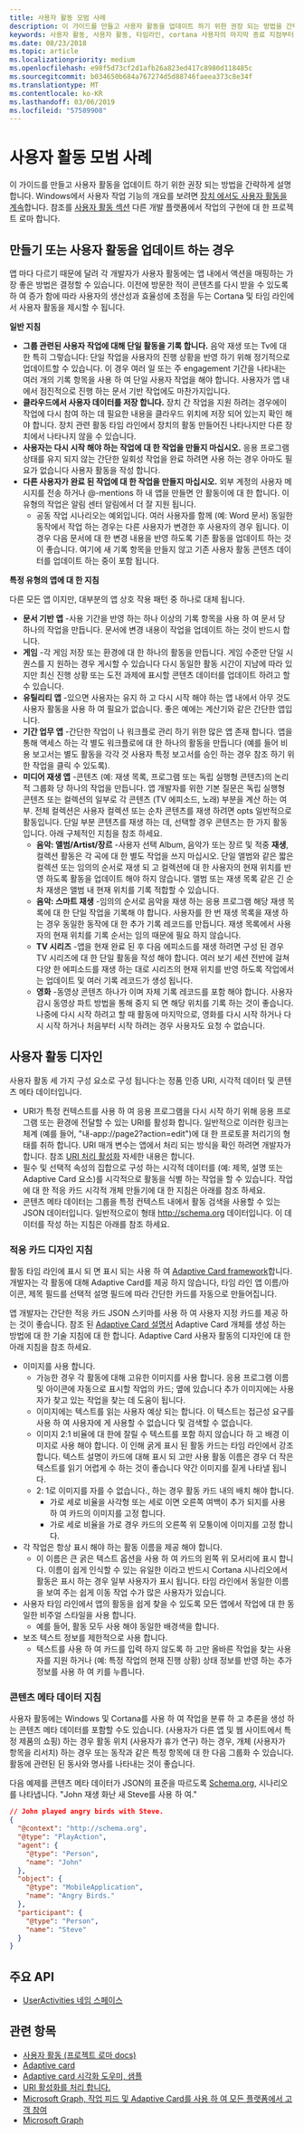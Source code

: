 ```yaml
---
title: 사용자 활동 모범 사례
description: 이 가이드를 만들고 사용자 활동을 업데이트 하기 위한 권장 되는 방법을 간략하게 설명 합니다.
keywords: 사용자 활동, 사용자 활동, 타임라인, cortana 사용자의 마지막 종료 지점부터 시작, cortana 내 마지막 종료 지점부터 시작, 프로젝트 로마
ms.date: 08/23/2018
ms.topic: article
ms.localizationpriority: medium
ms.openlocfilehash: e98f5d73cf2d1afb26a823ed417c8980d118485c
ms.sourcegitcommit: b034650b684a767274d5d88746faeea373c8e34f
ms.translationtype: MT
ms.contentlocale: ko-KR
ms.lasthandoff: 03/06/2019
ms.locfileid: "57589908"
---
```

# <a name="user-activities-best-practices"></a>사용자 활동 모범 사례

이 가이드를 만들고 사용자 활동을 업데이트 하기 위한 권장 되는 방법을 간략하게 설명 합니다. Windows에서 사용자 작업 기능의 개요를 보려면 [장치 에서도 사용자 활동을 계속](https://docs.microsoft.com/windows/uwp/launch-resume/useractivities)합니다. 참조를 [사용자 활동 섹션](https://docs.microsoft.com/windows/project-rome/user-activities/) 다른 개발 플랫폼에서 작업의 구현에 대 한 프로젝트 로마 합니다.

## <a name="when-to-create-or-update-user-activities"></a>만들기 또는 사용자 활동을 업데이트 하는 경우

앱 마다 다르기 때문에 달려 각 개발자가 사용자 활동에는 앱 내에서 액션을 매핑하는 가장 좋은 방법은 결정할 수 있습니다. 이전에 방문한 적이 콘텐츠를 다시 받을 수 있도록 하 여 증가 함에 따라 사용자의 생산성과 효율성에 초점을 두는 Cortana 및 타임 라인에서 사용자 활동을 제시할 수 됩니다.

**일반 지침**

* **그룹 관련된 사용자 작업에 대해 단일 활동을 기록 합니다.** 음악 재생 또는 Tv에 대 한 특히 그렇습니다: 단일 작업을 사용자의 진행 상황을 반영 하기 위해 정기적으로 업데이트할 수 있습니다. 이 경우 여러 일 또는 주 engagement 기간을 나타내는 여러 개의 기록 항목을 사용 하 여 단일 사용자 작업을 해야 합니다. 사용자가 앱 내에서 점진적으로 진행 하는 문서 기반 작업에도 마찬가지입니다.
* **클라우드에서 사용자 데이터를 저장 합니다.** 장치 간 작업을 지원 하려는 경우에이 작업에 다시 참여 하는 데 필요한 내용을 클라우드 위치에 저장 되어 있는지 확인 해야 합니다. 장치 관련 활동 타임 라인에서 장치의 활동 만들어진 나타나지만 다른 장치에서 나타나지 않을 수 있습니다.
* **사용자는 다시 시작 해야 하는 작업에 대 한 작업을 만들지 마십시오.** 응용 프로그램 상태를 유지 되지 않는 간단한 일회성 작업을 완료 하려면 사용 하는 경우 아마도 필요가 없습니다 사용자 활동을 작성 합니다.
* **다른 사용자가 완료 된 작업에 대 한 작업을 만들지 마십시오.** 외부 계정의 사용자 메시지를 전송 하거나 @-mentions 하 내 앱을 만들면 안 활동이에 대 한 합니다. 이 유형의 작업은 알림 센터 알림에서 더 잘 지원 됩니다.
  * 공동 작업 시나리오는 예외입니다. 여러 사용자를 함께 (예: Word 문서) 동일한 동작에서 작업 하는 경우는 다른 사용자가 변경한 후 사용자의 경우 됩니다. 이 경우 다음 문서에 대 한 변경 내용을 반영 하도록 기존 활동을 업데이트 하는 것이 좋습니다. 여기에 새 기록 항목을 만들지 않고 기존 사용자 활동 콘텐츠 데이터를 업데이트 하는 중이 포함 됩니다.

**특정 유형의 앱에 대 한 지침**

다른 모든 앱 이지만, 대부분의 앱 상호 작용 패턴 중 하나로 대체 됩니다.
* **문서 기반 앱** -사용 기간을 반영 하는 하나 이상의 기록 항목을 사용 하 여 문서 당 하나의 작업을 만듭니다. 문서에 변경 내용이 작업을 업데이트 하는 것이 반드시 합니다.
* **게임** -각 게임 저장 또는 환경에 대 한 하나의 활동을 만듭니다. 게임 수준만 단일 시퀀스를 지 원하는 경우 게시할 수 있습니다 다시 동일한 활동 시간이 지남에 따라 있지만 최신 진행 상황 또는 도전 과제에 표시할 콘텐츠 데이터를 업데이트 하려고 할 수 있습니다.
* **유틸리티 앱** -있으면 사용자는 유지 하 고 다시 시작 해야 하는 앱 내에서 아무 것도 사용자 활동을 사용 하 여 필요가 없습니다. 좋은 예에는 계산기와 같은 간단한 앱입니다.
* **기간 업무 앱** -간단한 작업이 나 워크플로 관리 하기 위한 많은 앱 존재 합니다. 앱을 통해 액세스 하는 각 별도 워크플로에 대 한 하나의 활동을 만듭니다 (예를 들어 비용 보고서는 별도 활동을 각각 것 사용자 특정 보고서를 승인 하는 경우 참조 하기 위한 작업을 클릭 수 있도록).
* **미디어 재생 앱** -콘텐츠 (예: 재생 목록, 프로그램 또는 독립 실행형 콘텐츠)의 논리적 그룹화 당 하나의 작업을 만듭니다. 앱 개발자를 위한 기본 질문은 독립 실행형 콘텐츠 또는 컬렉션의 일부로 각 콘텐츠 (TV 에피소드, 노래) 부분을 계산 하는 여부. 전체 컬렉션은 사용자 컬렉션 또는 순차 콘텐츠를 재생 하려면 opts 일반적으로 활동입니다. 단일 부분 콘텐츠를 재생 하는 데, 선택할 경우 콘텐츠는 한 가지 활동입니다. 아래 구체적인 지침을 참조 하세요.
  * **음악: 앨범/Artist/장르** -사용자 선택 Album, 음악가 또는 장르 및 적중 **재생**, 컬렉션 활동은 각 곡에 대 한 별도 작업을 쓰지 마십시오. 단일 앨범와 같은 짧은 컬렉션 또는 임의의 순서로 재생 되 고 컬렉션에 대 한 사용자의 현재 위치를 반영 하도록 활동을 업데이트 해야 하지 않습니다. 앨범 또는 재생 목록 같은 긴 순차 재생은 앨범 내 현재 위치를 기록 적합할 수 있습니다.
  * **음악: 스마트 재생** -임의의 순서로 음악을 재생 하는 응용 프로그램 해당 재생 목록에 대 한 단일 작업을 기록해 야 합니다. 사용자를 한 번 재생 목록을 재생 하는 경우 동일한 동작에 대 한 추가 기록 레코드를 만듭니다. 재생 목록에서 사용자의 현재 위치를 기록 순서는 임의 때문에 필요 하지 않습니다.
  * **TV 시리즈** -앱을 현재 완료 된 후 다음 에피소드를 재생 하려면 구성 된 경우 TV 시리즈에 대 한 단일 활동을 작성 해야 합니다. 여러 보기 세션 전반에 걸쳐 다양 한 에피소드를 재생 하는 대로 시리즈의 현재 위치를 반영 하도록 작업에서는 업데이트 및 여러 기록 레코드가 생성 됩니다.
  * **영화** -동영상 콘텐츠 하나가 이며 자체 기록 레코드를 포함 해야 합니다. 사용자 감시 동영상 파트 방법을 통해 중지 되 면 해당 위치를 기록 하는 것이 좋습니다. 나중에 다시 시작 하려고 할 때 활동에 마지막으로, 영화를 다시 시작 하거나 다시 시작 하거나 처음부터 시작 하려는 경우 사용자도 요청 수 없습니다.

## <a name="user-activity-design"></a>사용자 활동 디자인

사용자 활동 세 가지 구성 요소로 구성 됩니다:는 정품 인증 URI, 시각적 데이터 및 콘텐츠 메타 데이터입니다.
* URI가 특정 컨텍스트를 사용 하 여 응용 프로그램을 다시 시작 하기 위해 응용 프로그램 또는 환경에 전달할 수 있는 URI를 활성화 합니다. 일반적으로 이러한 링크는 체계 (예를 들어, "내-app://page2?action=edit")에 대 한 프로토콜 처리기의 형태를 취하 합니다. URI 매개 변수는 앱에서 처리 되는 방식을 확인 하려면 개발자가 합니다. 참조 [URI 처리 활성화](https://docs.microsoft.com/windows/uwp/launch-resume/handle-uri-activation) 자세한 내용은 합니다.
* 필수 및 선택적 속성의 집합으로 구성 하는 시각적 데이터를 (예: 제목, 설명 또는 Adaptive Card 요소)를 시각적으로 활동을 식별 하는 작업을 할 수 있습니다. 작업에 대 한 적응 카드 시각적 개체 만들기에 대 한 지침은 아래를 참조 하세요.
* 콘텐츠 메타 데이터는 그룹을 특정 컨텍스트 내에서 활동 검색을 사용할 수 있는 JSON 데이터입니다. 일반적으로이 형태 http://schema.org 데이터입니다. 이 데이터를 작성 하는 지침은 아래를 참조 하세요.

### <a name="adaptive-card-design-guidelines"></a>적응 카드 디자인 지침

활동 타임 라인에 표시 되 면 표시 되는 사용 하 여 [Adaptive Card framework](https://docs.microsoft.com/adaptive-cards/)합니다. 개발자는 각 활동에 대해 Adaptive Card를 제공 하지 않습니다, 타임 라인 앱 이름/아이콘, 제목 필드를 선택적 설명 필드에 따라 간단한 카드를 자동으로 만들어집니다. 

앱 개발자는 간단한 적응 카드 JSON 스키마를 사용 하 여 사용자 지정 카드를 제공 하는 것이 좋습니다. 참조 된 [Adaptive Card 설명서](https://docs.microsoft.com/adaptive-cards/authoring-cards/getting-started) Adaptive Card 개체를 생성 하는 방법에 대 한 기술 지침에 대 한 합니다. Adaptive Card 사용자 활동의 디자인에 대 한 아래 지침을 참조 하세요.
* 이미지를 사용 합니다.
  * 가능한 경우 각 활동에 대해 고유한 이미지를 사용 합니다. 응용 프로그램 이름 및 아이콘에 자동으로 표시할 작업의 카드; 옆에 있습니다 추가 이미지에는 사용자가 찾고 있는 작업을 찾는 데 도움이 됩니다.
  * 이미지에는 텍스트를 읽는 사용자 예상 되는 합니다. 이 텍스트는 접근성 요구를 사용 하 여 사용자에 게 사용할 수 없습니다 및 검색할 수 없습니다.
  * 이미지 2:1 비율에 대 한에 잘릴 수 텍스트를 포함 하지 않습니다 하 고 배경 이미지로 사용 해야 합니다. 이 인해 굵게 표시 된 활동 카드는 타임 라인에서 강조 합니다. 텍스트 설명이 카드에 대해 표시 되 고만 사용 활동 이름은 경우 더 작은 텍스트를 읽기 어렵게 수 하는 것이 좋습니다 약간 이미지를 짙게 나타낼 됩니다.
  * 2: 1로 이미지를 자를 수 없습니다., 하는 경우 활동 카드 내의 배치 해야 합니다.  
    * 가로 세로 비율을 사각형 또는 세로 이면 오른쪽 여백이 추가 되지를 사용 하 여 카드의 이미지를 고정 합니다.
    * 가로 세로 비율을 가로 경우 카드의 오른쪽 위 모퉁이에 이미지를 고정 합니다.
* 각 작업은 항상 표시 해야 하는 활동 이름을 제공 해야 합니다.
  * 이 이름은 큰 굵은 텍스트 옵션을 사용 하 여 카드의 왼쪽 위 모서리에 표시 합니다. 이름이 쉽게 인식할 수 있는 유일한 이라고 반드시 Cortana 시나리오에서 활동은 표시 하는 경우 일부 사용자가 표시 됩니다. 타임 라인에서 동일한 이름을 보여 주는 쉽게 이동 작업 수가 많은 사용자가 있습니다.
* 사용자 타임 라인에서 앱의 활동을 쉽게 찾을 수 있도록 모든 앱에서 작업에 대 한 동일한 비주얼 스타일을 사용 합니다.
  * 예를 들어, 활동 모두 사용 해야 동일한 배경색을 합니다.
* 보조 텍스트 정보를 제한적으로 사용 합니다. 
  * 텍스트를 사용 하 여 카드를 입력 하지 않도록 하 고만 올바른 작업을 찾는 사용자를 지원 하거나 (예: 특정 작업의 현재 진행 상황) 상태 정보를 반영 하는 추가 정보를 사용 하 여 키를 누릅니다.

### <a name="content-metadata-guidelines"></a>콘텐츠 메타 데이터 지침

사용자 활동에는 Windows 및 Cortana를 사용 하 여 작업을 분류 하 고 추론을 생성 하는 콘텐츠 메타 데이터를 포함할 수도 있습니다. (사용자가 다른 앱 및 웹 사이트에서 특정 제품의 쇼핑) 하는 경우 활동 위치 (사용자가 휴가 연구) 하는 경우, 개체 (사용자가 항목을 리서치) 하는 경우 또는 동작과 같은 특정 항목에 대 한 다음 그룹화 수 있습니다. 활동에 관련된 된 동사와 명사를 나타내는 것이 좋습니다. 

다음 예제를 콘텐츠 메타 데이터가 JSON의 표준을 따르도록 [Schema.org](https://schema.org/), 시나리오를 나타냅니다. "John 재생 화난 새 Steve를 사용 하 여."

```json
// John played angry birds with Steve.
{
  "@context": "http://schema.org",
  "@type": "PlayAction",
  "agent": {
    "@type": "Person",
    "name": "John"
  },
  "object": {
    "@type": "MobileApplication",
    "name": "Angry Birds."
  },
  "participant": {
    "@type": "Person",
    "name": "Steve"
  }
}
```

## <a name="key-apis"></a>주요 API

* [UserActivities 네임 스페이스](https://docs.microsoft.com/uwp/api/windows.applicationmodel.useractivities)

## <a name="related-topics"></a>관련 항목

* [사용자 활동 (프로젝트 로마 docs)](https://docs.microsoft.com/windows/project-rome/user-activities/)
* [Adaptive card](https://docs.microsoft.com/adaptive-cards/)
* [Adaptive card 시각화 도우미, 샘플](https://adaptivecards.io/)
* [URI 활성화를 처리 합니다.](https://docs.microsoft.com/windows/uwp/launch-resume/handle-uri-activation)
* [Microsoft Graph, 작업 피드 및 Adaptive Card를 사용 하 여 모든 플랫폼에서 고객 참여](https://channel9.msdn.com/Events/Connect/2017/B111)
* [Microsoft Graph](https://developer.microsoft.com/graph/)
